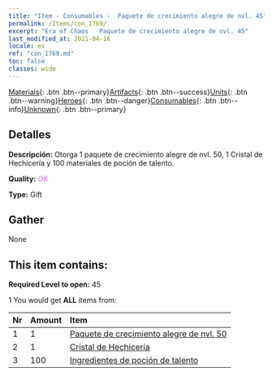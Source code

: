 ```yaml
---
title: "Item - Consumables -  Paquete de crecimiento alegre de nvl. 45"
permalink: /Items/con_1769/
excerpt: "Era of Chaos   Paquete de crecimiento alegre de nvl. 45"
last_modified_at: 2021-04-16
locale: es
ref: "con_1769.md"
toc: false
classes: wide
---
```

 [Materials](/es/Items/){: .btn .btn--primary}[Artifacts](/es/Items/Artifacts/){: .btn .btn--success}[Units](/es/Items/Units/){: .btn .btn--warning}[Heroes](/es/Items/Heroes/){: .btn .btn--danger}[Consumables](/es/Items/Consumables/){: .btn .btn--info}[Unknown](/es/Items/Unknown/){: .btn .btn--primary}

## Detalles
 **Descripción:** Otorga 1 paquete de crecimiento alegre de nvl. 50, 1 Cristal de Hechicería y 100 materiales de poción de talento.

 **Quality:** <span style="color: #DA70D6">OK</span>

 **Type:** Gift

## Gather

  None

## This item contains:

 **Required Level to open:** 45

 1 You would get **ALL** items  from:

  | Nr | Amount |     Item    |
  |:---|:-------|:------------|
  | 1 | 1 | [ Paquete de crecimiento alegre de nvl. 50](/es/Items/con_1770/) |  | 
  | 2 | 1 | [Cristal de Hechicería](/es/Items/art_189/) |  | 
  | 3 | 100 | [Ingredientes de poción de talento](/es/Items/con_1120/) |  | 
